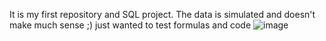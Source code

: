 It is my first repository and SQL project. The data is simulated and doesn't make much sense ;) just wanted to test formulas and code 
![image](https://github.com/issmirka/SQL_gym/assets/139921482/9d27bf7d-fb21-4753-b401-ebd5dd458b0c)
